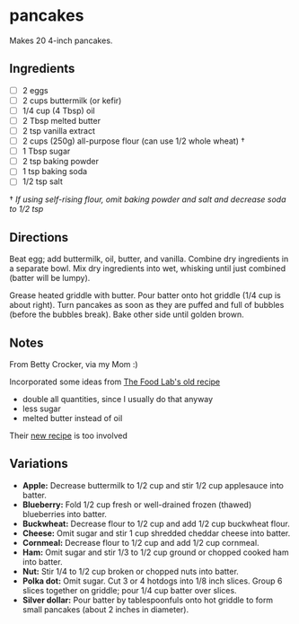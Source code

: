 # pancakes

Makes 20 4-inch pancakes.

## Ingredients

* [ ] 2 eggs
* [ ] 2 cups buttermilk (or kefir)
* [ ] 1/4 cup (4 Tbsp) oil
* [ ] 2 Tbsp melted butter
* [ ] 2 tsp vanilla extract 
* [ ] 2 cups (250g) all-purpose flour (can use 1/2 whole wheat) †
* [ ] 1 Tbsp sugar
* [ ] 2 tsp baking powder
* [ ] 1 tsp baking soda
* [ ] 1/2 tsp salt

† _If using self-rising flour, omit baking powder and salt and decrease soda to 1/2 tsp_

## Directions

Beat egg; add buttermilk, oil, butter, and vanilla. Combine dry ingredients in a separate bowl. Mix dry ingredients into wet, whisking until just combined (batter will be lumpy).

Grease heated griddle with butter. Pour batter onto hot griddle (1/4 cup is about right). Turn pancakes as soon as they are puffed and full of bubbles (before the bubbles break). Bake other side until golden brown.


## Notes

From Betty Crocker, via my Mom :)

Incorporated some ideas from [The Food Lab's old recipe](https://web.archive.org/web/20150214024836/https://www.seriouseats.com/recipes/2010/06/light-and-fluffy-pancakes-recipe.html)
* double all quantities, since I usually do that anyway
* less sugar
* melted butter instead of oil

Their [new recipe](https://www.seriouseats.com/light-and-fluffy-pancakes-recipe) is too involved


## Variations

* **Apple:** Decrease buttermilk to 1/2 cup and stir 1/2 cup applesauce into batter.
* **Blueberry:** Fold 1/2 cup fresh or well-drained frozen (thawed) blueberries into batter.
* **Buckwheat:** Decrease flour to 1/2 cup and add 1/2 cup buckwheat flour.
* **Cheese:** Omit sugar and stir 1 cup shredded cheddar cheese into batter.
* **Cornmeal:** Decrease flour to 1/2 cup and add 1/2 cup cornmeal.
* **Ham:** Omit sugar and stir 1/3 to 1/2 cup ground or chopped cooked ham into batter.
* **Nut:** Stir 1/4 to 1/2 cup broken or chopped nuts into batter.
* **Polka dot:** Omit sugar. Cut 3 or 4 hotdogs into 1/8 inch slices. Group 6 slices together on griddle; pour 1/4 cup batter over slices.
* **Silver dollar:** Pour batter by tablespoonfuls onto hot griddle to form small pancakes (about 2 inches in diameter).
